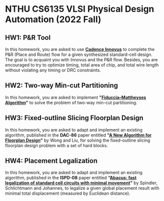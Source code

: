 # NTHU CS6135 VLSI Physical Design Automation (2022 Fall)

## HW1: P&R Tool

In this homework, you are asked to use **[Cadence Innovus](https://www.cadence.com/ko_KR/home/tools/digital-design-and-signoff/soc-implementation-and-floorplanning/innovus-implementation-system.html#)** to complete the P&R (Place and Route) flow for a given synthesized standard-cell design. The goal is to acquaint you with Innovus and the P&R flow. Besides, you are encouraged to try to optimize timing, total area of chip, and total wire length without violating any timing or DRC constraints.

## HW2: Two-way Min-cut Partitioning

In this homework, you are asked to implement **"[Fiduccia–Mattheyses Algorithm](https://limsk.ece.gatech.edu/course/ece6133/project/FM.pdf)"** to solve the problem of two-way min-cut partitioning.

## HW3: Fixed-outline Slicing Floorplan Design

In this homework, you are asked to adapt and implement an existing algorithm, published in the **DAC-86** paper entitled **"[A New Algorithm for Floorplan Design](https://ieeexplore.ieee.org/document/1586075)"** by Wong and Liu, for solving the fixed-outline slicing floorplan design problem with a set of hard blocks.

## HW4: Placement Legalization

In this homework, you are asked to adapt and implement an existing algorithm, published in the **ISPD-08** paper entitled **“[Abacus: fast legalization of standard cell circuits with minimal movement](https://dl.acm.org/doi/10.1145/1353629.1353640)”** by Spindler, Schlichtmann and Johannes, to legalize a given global placement result with minimal total displacement (measured by Euclidean distance).
